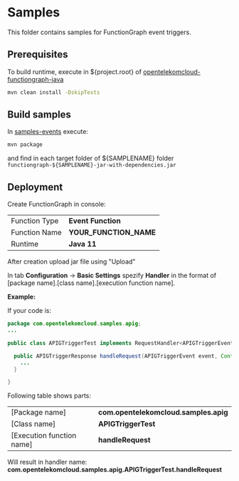 # Samples

This folder contains samples for FunctionGraph event triggers.

## Prerequisites

To build runtime, execute in ${project.root} of [opentelekomcloud-functiongraph-java](../opentelekomcloud-functiongraph-java)

```bash
mvn clean install -DskipTests
```

## Build samples

In [samples-events](.) execute:

```bash
mvn package
```

and find in each target folder of \${SAMPLENAME} folder ```functiongraph-${SAMPLENAME}-jar-with-dependencies.jar```

## Deployment

Create FunctionGraph in console:


<table>
<tr>
    <td>Function Type</td><td><b>Event Function</b></td>
</tr>
<tr>
    <td>Function Name</td><td><b>YOUR_FUNCTION_NAME</b></td>
</tr>
<tr>
    <td>Runtime</td><td><b>Java 11</b></td>
</tr>
</table>


After creation upload jar file using "Upload"

In tab **Configuration** -> **Basic Settings**
spezify **Handler** in the format of [package name].[class name].[execution function name].

**Example:**

If your code is:

```java
package com.opentelekomcloud.samples.apig;
...

public class APIGTriggerTest implements RequestHandler<APIGTriggerEvent, APIGTriggerResponse> {

  public APIGTriggerResponse handleRequest(APIGTriggerEvent event, Context context) {
    ...
  }

}
```

Following table shows parts:
<table>
<tr><td>[Package name]</td><td><b>com.opentelekomcloud.samples.apig</b></td></tr>
<tr><td>[Class name]</td><td><b>APIGTriggerTest</b></td></tr>
<tr><td>[Execution function name]</td><td><b>handleRequest</b></td></tr>
</table>

Will result in handler name: **com.opentelekomcloud.samples.apig.APIGTriggerTest.handleRequest**
